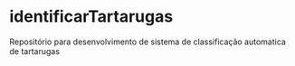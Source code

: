 # identificarTartarugas
Repositório para desenvolvimento de sistema de classificação automatica de tartarugas
